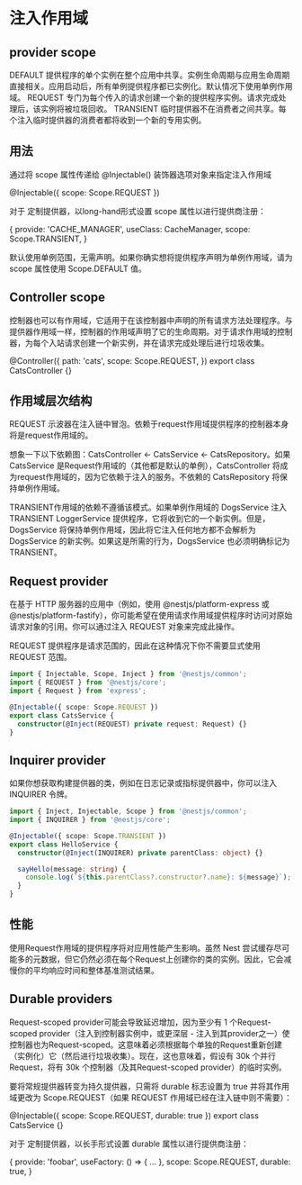 # 注入作用域

## provider scope

DEFAULT	    提供程序的单个实例在整个应用中共享。实例生命周期与应用生命周期直接相关。应用启动后，所有单例提供程序都已实例化。默认情况下使用单例作用域。
REQUEST	    专门为每个传入的请求创建一个新的提供程序实例。请求完成处理后，该实例将被垃圾回收。
TRANSIENT	临时提供器不在消费者之间共享。每个注入临时提供器的消费者都将收到一个新的专用实例。

## 用法
通过将 scope 属性传递给 @Injectable() 装饰器选项对象来指定注入作用域

@Injectable({ scope: Scope.REQUEST })

对于 定制提供器，以long-hand形式设置 scope 属性以进行提供商注册：

{
  provide: 'CACHE_MANAGER',
  useClass: CacheManager,
  scope: Scope.TRANSIENT,
}

默认使用单例范围，无需声明。如果你确实想将提供程序声明为单例作用域，请为 scope 属性使用 Scope.DEFAULT 值。

## Controller scope

控制器也可以有作用域，它适用于在该控制器中声明的所有请求方法处理程序。与提供器作用域一样，控制器的作用域声明了它的生命周期。对于请求作用域的控制器，为每个入站请求创建一个新实例，并在请求完成处理后进行垃圾收集。

@Controller({
  path: 'cats',
  scope: Scope.REQUEST,
})
export class CatsController {}

## 作用域层次结构

REQUEST 示波器在注入链中冒泡。依赖于request作用域提供程序的控制器本身将是request作用域的。

想象一下以下依赖图：CatsController <- CatsService <- CatsRepository。如果 CatsService 是Request作用域的（其他都是默认的单例），CatsController 将成为request作用域的，因为它依赖于注入的服务。不依赖的 CatsRepository 将保持单例作用域。

TRANSIENT作用域的依赖不遵循该模式。如果单例作用域的 DogsService 注入TRANSIENT LoggerService 提供程序，它将收到它的一个新实例。但是，DogsService 将保持单例作用域，因此将它注入任何地方都不会解析为 DogsService 的新实例。如果这是所需的行为，DogsService 也必须明确标记为 TRANSIENT。


## Request provider

在基于 HTTP 服务器的应用中（例如，使用 @nestjs/platform-express 或 @nestjs/platform-fastify），你可能希望在使用请求作用域提供程序时访问对原始请求对象的引用。你可以通过注入 REQUEST 对象来完成此操作。

REQUEST 提供程序是请求范围的，因此在这种情况下你不需要显式使用 REQUEST 范围。

```ts
import { Injectable, Scope, Inject } from '@nestjs/common';
import { REQUEST } from '@nestjs/core';
import { Request } from 'express';

@Injectable({ scope: Scope.REQUEST })
export class CatsService {
  constructor(@Inject(REQUEST) private request: Request) {}
}
```

## Inquirer provider

如果你想获取构建提供器的类，例如在日志记录或指标提供器中，你可以注入 INQUIRER 令牌。

```ts
import { Inject, Injectable, Scope } from '@nestjs/common';
import { INQUIRER } from '@nestjs/core';

@Injectable({ scope: Scope.TRANSIENT })
export class HelloService {
  constructor(@Inject(INQUIRER) private parentClass: object) {}

  sayHello(message: string) {
    console.log(`${this.parentClass?.constructor?.name}: ${message}`);
  }
}
```

## 性能

使用Request作用域的提供程序将对应用性能产生影响。虽然 Nest 尝试缓存尽可能多的元数据，但它仍然必须在每个Request上创建你的类的实例。因此，它会减慢你的平均响应时间和整体基准测试结果。


## Durable providers

Request-scoped provider可能会导致延迟增加，因为至少有 1 个Request-scoped provider（注入到控制器实例中，或更深层 - 注入到其provider之一）使控制器也为Request-scoped。这意味着必须根据每个单独的Request重新创建（实例化）它（然后进行垃圾收集）。现在，这也意味着，假设有 30k 个并行Request，将有 30k 个控制器（及其Request-scoped provider）的临时实例。

要将常规提供器转变为持久提供器，只需将 durable 标志设置为 true 并将其作用域更改为 Scope.REQUEST（如果 REQUEST 作用域已经在注入链中则不需要）：


@Injectable({ scope: Scope.REQUEST, durable: true })
export class CatsService {}

对于 定制提供器，以长手形式设置 durable 属性以进行提供商注册：


{
  provide: 'foobar',
  useFactory: () => { ... },
  scope: Scope.REQUEST,
  durable: true,
}